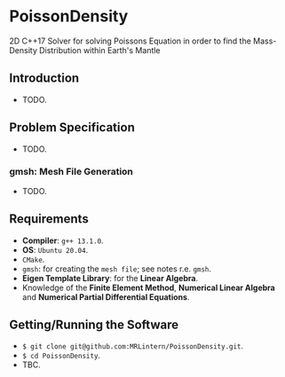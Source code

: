 # PoissonDensity
2D C++17 Solver for solving Poissons Equation in order to find the Mass-Density Distribution within Earth's Mantle

## Introduction
* TODO.

## Problem Specification
* TODO.

### gmsh: Mesh File Generation
* TODO.
## Requirements
* __Compiler__: `g++ 13.1.0`.
* __OS__: `Ubuntu 20.04`.
* `CMake`.
* `gmsh`: for creating the `mesh file`; see notes r.e. `gmsh`.
* __Eigen Template Library__: for the __Linear Algebra__.
* Knowledge of the __Finite Element Method__, __Numerical Linear Algebra__ and __Numerical Partial Differential Equations__.

## Getting/Running the Software
* `$ git clone git@github.com:MRLintern/PoissonDensity.git`.
* `$ cd PoissonDensity`.
* TBC.
